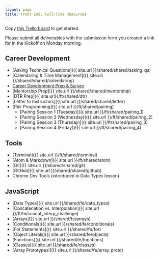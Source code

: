 ```yaml
---
layout: page
title: Front End, Full-Time Resources
---
```


<p>Copy <a href="https://trello.com/b/63gwsc5k/mod-0-fe-full-time" target="blank">this Trello board</a> to get started.</p>

Please submit all deliverables with the submission form you created a link for in the Kickoff on Monday morning.

## Career Development

* [Asking Technical Questions]({{ site.url }}/shared/shared/asking_qs) 
* [Calendaring & Time Management]({{ site.url }}/shared/shared/calendaring)
* <a href="https://careerdev.turing.edu/module-1-prework/index" target="_blank">Career Development Prep & Survey</a>
* [Mentorship Prep]({{ site.url }}/shared/shared/mentorship)
* [DTR Prep]({{ site.url}}/ft/shared/dtr)
* [Letter to Instructors]({{ site.url }}/shared/shared/letter)
* [Pair Programming]({{ site.url }}/ft/shared/pairing)
  - [Pairing Session 1 (Tuesday)]({{ site.url }}/ft/shared/pairing_1)
  - [Pairing Session 2 (Wednesday)]({{ site.url }}/ft/shared/pairing_2)
  - [Pairing Session 3 (Thursday)]({{ site.url }}/ft/shared/pairing_3)
  - [Pairing Session 4 (Friday)]({{ site.url }}/ft/shared/pairing_4)

## Tools

* [Terminal]({{ site.url }}/ft/shared/terminal)
* [Atom & Markdown]({{ site.url }}/ft/shared/atom)
* [Git]({{ site.url }}/shared/shared/git)
* [GitHub]({{ site.url }}/shared/shared/github)
* Chrome Dev Tools (introduced in Data Types lesson)

## JavaScript

* [Data Types]({{ site.url }}/shared/fe/data_types)
* [Concatenation vs. Interpolation]({{ site.url }}/ft/fe/concat_interp_challenge)
* [Arrays]({{ site.url }}/shared/fe/arrays)
* [Conditionals]({{ site.url }}/shared/fe/conditionals)
* [For Statements]({{ site.url }}/shared/fe/for)
* [Object Literals]({{ site.url }}/shared/fe/objects)
* [Functions]({{ site.url }}/shared/fe/functions)
* [Classes]({{ site.url }}/shared/fe/classes)
* [Array Prototypes!]({{ site.url }}/shared/fe/array_proto)
<br>
<br>
<br>